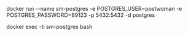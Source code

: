 docker run --name sm-postgres -e POSTGRES_USER=postwoman -e POSTGRES_PASSWORD=89123 -p 5432:5432 -d postgres 

docker exec -ti sm-postgres bash